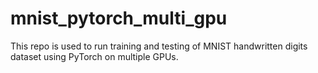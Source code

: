 # mnist_pytorch_multi_gpu
This repo is used to run training and testing of MNIST handwritten digits dataset using PyTorch on multiple GPUs.
